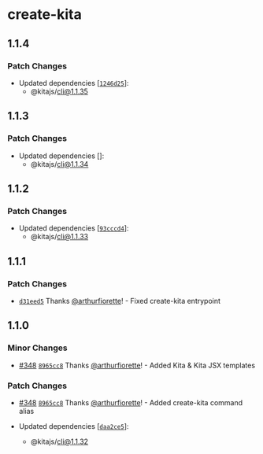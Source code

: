 # create-kita

## 1.1.4

### Patch Changes

- Updated dependencies [[`1246d25`](https://github.com/kitajs/kitajs/commit/1246d25aa254cb7261bf8239f810a2b2d0085a39)]:
  - @kitajs/cli@1.1.35

## 1.1.3

### Patch Changes

- Updated dependencies []:
  - @kitajs/cli@1.1.34

## 1.1.2

### Patch Changes

- Updated dependencies [[`93cccd4`](https://github.com/kitajs/kitajs/commit/93cccd4a06602f1ea2377bde31fd2d415dbad384)]:
  - @kitajs/cli@1.1.33

## 1.1.1

### Patch Changes

- [`d31eed5`](https://github.com/kitajs/kitajs/commit/d31eed5a37e92c20d7135a795df45d583dc2a0b4) Thanks
  [@arthurfiorette](https://github.com/arthurfiorette)! - Fixed create-kita entrypoint

## 1.1.0

### Minor Changes

- [#348](https://github.com/kitajs/kitajs/pull/348)
  [`8965cc8`](https://github.com/kitajs/kitajs/commit/8965cc8f497ec7d59d83cfc321dba83116172e13) Thanks
  [@arthurfiorette](https://github.com/arthurfiorette)! - Added Kita & Kita JSX templates

### Patch Changes

- [#348](https://github.com/kitajs/kitajs/pull/348)
  [`8965cc8`](https://github.com/kitajs/kitajs/commit/8965cc8f497ec7d59d83cfc321dba83116172e13) Thanks
  [@arthurfiorette](https://github.com/arthurfiorette)! - Added create-kita command alias

- Updated dependencies [[`daa2ce5`](https://github.com/kitajs/kitajs/commit/daa2ce512a89278f893b5a41fec44b5893080ccd)]:
  - @kitajs/cli@1.1.32
